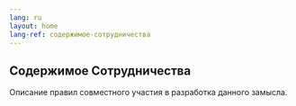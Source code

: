 ```yaml
---
lang: ru
layout: home
lang-ref: содержимое-сотрудничества
---
```


## Содержимое Сотрудничества

Описание правил совместного участия в разработка данного замысла.
